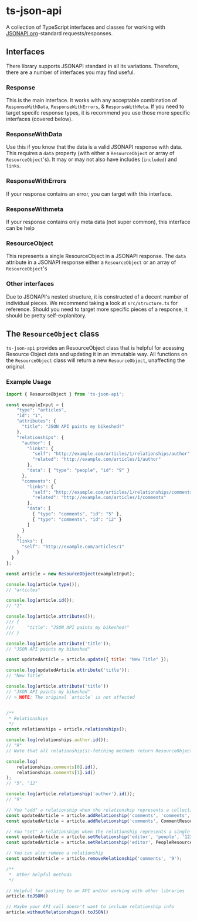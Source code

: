# ts-json-api

A collection of TypeScript interfaces and classes for working with [JSONAPI.org](http://jsonapi.org/)-standard requests/responses.

## Interfaces

There library supports JSONAPI standard in all its variations. Therefore, there are a number of interfaces you may find useful.

### Response

This is the main interface. It works with any acceptable combination of `ResponseWithData`, `ResponseWithErrors`, & `ResponseWithMeta`. If you need to target specifc response types, it is recommend you use those more specific interfaces (covered below).

### ResponseWithData

Use this if you know that the data is a valid JSONAPI response with data. This requires a `data` property (with either a `ResourceObject` or array of `ResourceObject`'s). It may or may not also have includes (`included`) and `links`.

### ResponseWithErrors

If your response contains an error, you can target with this interface.

### ResponseWithmeta

If your response contains only meta data (not super common), this interface can be help

### ResourceObject

This represents a single ResourceObject in a JSONAPI response. The `data` attribute in a JSONAPI response either a `ResourceObject` or an array of `ResourceObject`'s

### Other interfaces

Due to JSONAPI's nested structure, it is constructed of a decent number of individual pieces. We recommend taking a look at `src/structure.ts` for reference. Should you need to target more specific pieces of a response, it should be pretty self-explanitory.

## The `ResourceObject` class

`ts-json-api` provides an ResourceObject class that is helpful for acessing Resource Object data and updating it in an immutable way. All functions on the `ResourceObject` class will return a new `ResourceObject`, unaffecting the original.

### Example Usage

```js
import { ResourceObject } from 'ts-json-api';

const exampleInput = {
    "type": "articles",
    "id": "1",
    "attributes": {
      "title": "JSON API paints my bikeshed!"
    },
    "relationships": {
      "author": {
        "links": {
          "self": "http://example.com/articles/1/relationships/author",
          "related": "http://example.com/articles/1/author"
        },
        "data": { "type": "people", "id": "9" }
      },
      "comments": {
        "links": {
          "self": "http://example.com/articles/1/relationships/comments",
          "related": "http://example.com/articles/1/comments"
        },
        "data": [
          { "type": "comments", "id": "5" },
          { "type": "comments", "id": "12" }
        ]
      }
    },
    "links": {
      "self": "http://example.com/articles/1"
    }
  }
};

const article = new ResourceObject(exampleInput);

console.log(article.type());
// "articles"

console.log(article.id());
// "1"

console.log(article.attributes());
/// {
///     "title": "JSON API paints my bikeshed!"
/// }

console.log(article.attribute('title'));
// "JSON API paints my bikeshed"

const updatedArticle = article.update({ title: "New Title" });

console.log(updatedArticle.attribute('title'));
// "New Title"

console.log(article.attribute('title'))
// "JSON API paints my bikeshed"
// > NOTE: The original `article` is not affected


/**
 * Relationships
 */
const relationships = article.relationships();

console.log(relationships.author.id());
// "9"
// Note that all relationship(s)-fetching methods return ResourceObject/ResourceObjects representing those relationship objects

console.log(
    relationships.comments[0].id(),
    relationships.comments[1].id()
);
// "5", "12"

console.log(article.relationship('author').id());
// "9"

// You "add" a relationship when the relationship represents a collection (ie. comments).
const updatedArticle = article.addRelationship('comments', 'comments', '432');
const updatedArticle = article.addRelationship('comments', CommentResourceObject);

// You "set" a relationships when the relationship represents a single item (ie. author)
const updatedArticle = article.setRelationship('editor', 'people', '123');
const updatedArticle = article.setRelationship('editor', PeopleResourceObject);

// You can also remove a relationship
const updatedArticle = article.removeRelationship('comments', '9');

/**
 *  Other helpful methods
 */

// Helpful for posting to an API and/or working with other libraries
article.toJSON()

// Maybe your API call doesn't want to include relationship info
article.withoutRelationships().toJSON()
```
